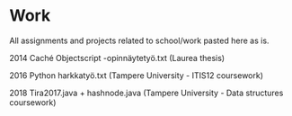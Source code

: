 # Work
All assignments and projects related to school/work pasted here as is.

2014
  Caché Objectscript -opinnäytetyö.txt (Laurea thesis)
  
2016
  Python harkkatyö.txt (Tampere University - ITIS12 coursework)
  
2018
  Tira2017.java + hashnode.java (Tampere University - Data structures coursework)
